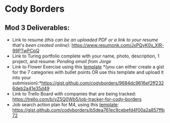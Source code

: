 # Cody Borders

## Mod 3 Deliverables:

* Link to resume *(this can be an uploaded PDF or a link to your resume that's been created online)*: https://www.resumonk.com/JxPQyK0v_XlR-99PTwPCpQ 
* Link to Turing portfolio complete with your name, photo, description, 1 project, and resume: *Pending email from Jorge*
* Link to Flower Exercise using this [template](https://github.com/turingschool/career-development-curriculum/blob/master/files/Career%20Unit%20-%20The%20Flower%20Diagram.pdf) *(you can either create a gist for the 7 categories with bullet points OR use this template and upload it into your submission):*https://gist.github.com/codyborders/9684dc9616ef2ff2326deb2a41e35d49
* Link to Trello Board with companies that are being tracked: https://trello.com/b/vZ5Q0Wb5/job-tracker-for-cody-borders
* Job search action plan for M4, using this [template](https://github.com/turingschool/career-development-curriculum/blob/master/module_three/mod_4_action_plan_template.md): https://gist.github.com/codyborders/b5dea761ec9cebefd4f00a2a857ffb72
